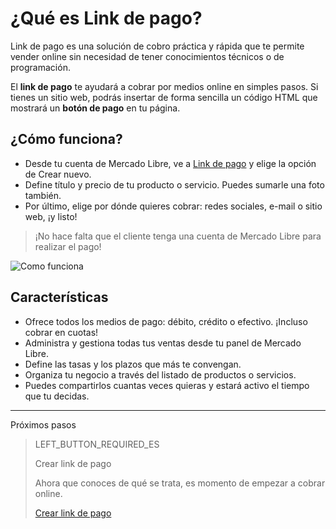 # ¿Qué es Link de pago?

Link de pago es una solución de cobro práctica y rápida que te permite vender online sin necesidad de tener conocimientos técnicos o de programación.

El **link de pago** te ayudará a cobrar por medios online en simples pasos.
Si tienes un sitio web, podrás insertar de forma sencilla un código HTML que mostrará un **botón de pago** en tu página.

## ¿Cómo funciona?
 - Desde tu cuenta de Mercado Libre, ve a [Link de pago](https://www.mercadopago[FAKER][URL][DOMAIN]/tools/list) y elige la opción de Crear nuevo.
 - Define título y precio de tu producto o servicio. Puedes sumarle una foto también.
 - Por último, elige por dónde quieres cobrar: redes sociales, e-mail o sitio web, ¡y listo!

> ¡No hace falta que el cliente tenga una cuenta de Mercado Libre para realizar el pago!

![Como funciona](/images/button/byl_crear_compartir.png)

## Características
 - Ofrece todos los medios de pago: débito, crédito o efectivo. ¡Incluso cobrar en cuotas!
 - Administra y gestiona todas tus ventas desde tu panel de Mercado Libre.
 - Define las tasas y los plazos que más te convengan.
 - Organiza tu negocio a través del listado de productos o servicios.
 - Puedes compartirlos cuantas veces quieras y estará activo el tiempo que tu decidas.

---
Próximos pasos
> LEFT_BUTTON_REQUIRED_ES
>
> Crear link de pago
>
> Ahora que conoces de qué se trata, es momento de empezar a cobrar online.
>
> [Crear link de pago](https://www.mercadopago[FAKER][URL][DOMAIN]/developers/es/guides/online-payments/payment-link/create-button)
